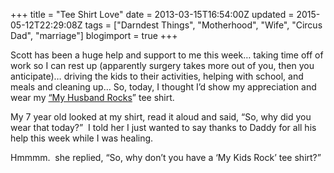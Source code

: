 +++
title = "Tee Shirt Love"
date = 2013-03-15T16:54:00Z
updated = 2015-05-12T22:29:08Z
tags = ["Darndest Things", "Motherhood", "Wife", "Circus Dad", "marriage"]
blogimport = true 
+++

Scott has been a huge help and support to me this week… taking time off of work so I can rest up (apparently surgery takes more out of you, then you anticipate)… driving the kids to their activities, helping with school, and meals and cleaning up… So, today, I thought I’d show my appreciation and wear my [“My Husband Rocks](http://lifeatthecircus.com/2008/11/03/give-away-my-husband-rocks/)” tee shirt.&#160; 

My 7 year old looked at my shirt, read it aloud and said, “So, why did you wear that today?”&#160; I told her I just wanted to say thanks to Daddy for all his help this week while I was healing. 

Hmmmm.&#160; she replied, “So, why don’t you have a ‘My Kids Rock’ tee shirt?”
